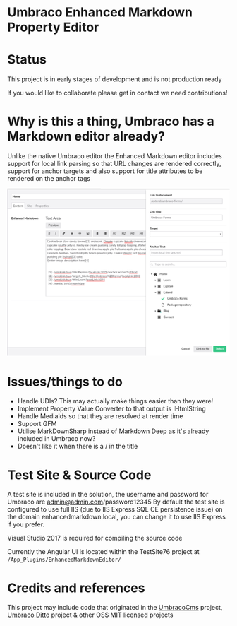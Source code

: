 Umbraco Enhanced Markdown Property Editor
============

# Status

This project is in early stages of development and is not production ready

If you would like to collaborate please get in contact we need contributions!

# Why is this a thing, Umbraco has a Markdown editor already?

Unlike the native Umbraco editor the Enhanced Markdown editor includes support for local link parsing so that URL changes are rendered correctly, support for anchor targets and also support for title attributes to be rendered on the anchor tags

![](https://raw.githubusercontent.com/CrumpledDog/Umbraco-EnhancedMarkdown/develop/docs/images/example.png)

# Issues/things to do

- Handle UDIs? This may actually make things easier than they were!
- Implement Property Value Converter to that output is IHtmlString
- Handle MediaIds so that they are resolved at render time
- Support GFM
- Utilise MarkDownSharp instead of Markdown Deep as it's already included in Umbraco now?
- Doesn't like it when there is a / in the title

# Test Site & Source Code

A test site is included in the solution, the username and password for Umbraco are admin@admin.com/password12345
By default the test site is configured to use full IIS (due to IIS Express SQL CE persistence issue) on the domain enhancedmarkdown.local, you can change it to use IIS Express if you prefer.

Visual Studio 2017 is required for compiling the source code

Currently the Angular UI is located within the TestSite76 project at `/App_Plugins/EnhancedMarkdownEditor/`

# Credits and references

This project may include code that originated in the [UmbracoCms](https://github.com/umbraco/Umbraco-CMS) project, [Umbraco Ditto](https://github.com/leekelleher/umbraco-ditto) project & other OSS MIT licensed projects